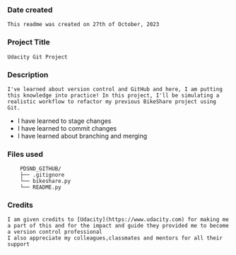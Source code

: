 ### Date created
    This readme was created on 27th of October, 2023

### Project Title
    Udacity Git Project

### Description
    I've learned about version control and GitHub and here, I am putting this knowledge into practice! In this project, I'll be simulating a realistic workflow to refactor my previous BikeShare project using Git.
*   I have learned to stage changes
*   I have learned to commit changes 
*   I have learned about branching and merging
### Files used
        PDSND_GITHUB/
        ├── .gitignore
        └── bikeshare.py
        └── README.py

### Credits
    I am given credits to [Udacity](https://www.udacity.com) for making me a part of this and for the impact and guide they provided me to become a version control professional
    I also appreciate my colleagues,classmates and mentors for all their support

